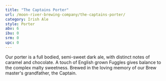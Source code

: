 ```yaml
---
title: "The Captains Porter"
url: /moon-river-brewing-company/the-captains-porter/
category: Irish Ale
style: Porter
abv: 6
ibu: 0
srm: 0
upc: 0
---
```

Our porter is a full bodied, semi-sweet dark ale, with distinct notes of caramel and chocolate. A touch of English grown Fuggles gives balance to the complex malty sweetness. Brewed in the loving memory of our Brew master's grandfather, the Captain.
